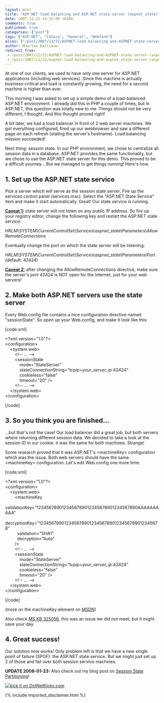 ```yaml
---
layout: post
title: "ASP.NET load balancing and ASP.NET state server (aspnet_state)"
date: 2007-11-22 14:15:00 +0100
comments: true
published: true
categories: ["post"]
tags: ["ASP.NET", "CSharp", "General", "Webfarm"]
alias: ["/post/2007/11/22/ASPNET-load-balancing-and-ASPNET-state-server-(aspnet_state).aspx", "/post/2007/11/22/aspnet-load-balancing-and-aspnet-state-server-(aspnet_state).aspx"]
author: Maarten Balliauw
redirect_from:
 - /post/2007/11/22/ASPNET-load-balancing-and-ASPNET-state-server-(aspnet_state).aspx
 - /post/2007/11/22/aspnet-load-balancing-and-aspnet-state-server-(aspnet_state).aspx
---
```

<p>
At one of our clients, we used to have only one server for ASP.NET applications (including web services). Since this machine is actually business-critical and load is constantly growing, the need for a second machine is higher than ever. 
</p>
<p>
This morning I was asked to set up a simple demo of a load-balanced ASP.NET environment. I already did this in PHP a couple of times, but in ASP.NET, this question was totally new to me. Things should not be very different, I thought. And this thought proved right! 
</p>
<p>
A bit later, we had a load balancer in front of 2 web server machines. We got everything configured, fired up our webbrowser and saw a different page on each refresh (stating the server&#39;s hostname). Load balancing mission succeeded! 
</p>
<p>
Next thing: session state. In our PHP environment, we chose to centralize all session data in a database. ASP.NET provides the same functionality, but we chose to use the ASP.NET state server for this demo. This proved to be a difficult yourney... But we managed to get things running! Here&#39;s how. 
</p>
<h2>1. Set up the ASP.NET state service</h2>
<p>
Pick a server which will serve as the session state server. Fire up the services control panel (services.msc). Select the &quot;ASP.NET State Service&quot; item and make it start automatically. Great! Our state service is running. 
</p>
<p>
<strong><u>Caveat 1:</u></strong> state server will not listen on any public IP address. So fire up your registry editor, change the following key and restart the ASP.NET state service: 
</p>
<p>
<em>HKLM\SYSTEM\CurrentControlSet\Services\aspnet_state\Parameters\AllowRemoteConnections</em> 
</p>
<p>
Eventually change the port on which the state server will be listening: 
</p>
<p>
<em>HKLM\SYSTEM\CurrentControlSet\Services\aspnet_state\Parameters\Port</em> (default: 42424) 
</p>
<p>
<strong><u>Caveat 2:</u></strong> after changing the AllowRemoteConnections directive, make sure the server&#39;s port 42424 is NOT open for the Internet, just for your web servers! 
</p>
<h2>2. Make both ASP.NET servers use the state server</h2>
<p>
Every Web.config file contains a nice configuration directive named &quot;sessionState&quot;. So open up your Web.config, and make it look like this: 
</p>
<p>
[code:xml] 
</p>
<p>
&lt;?xml version=&quot;1.0&quot;?&gt;<br />
&lt;configuration&gt;<br />
&nbsp;&nbsp;&nbsp; &lt;system.web&gt;<br />
&nbsp;&nbsp;&nbsp;&nbsp;&nbsp;&nbsp;&nbsp; &lt;!-- ... --&gt;<br />
&nbsp;&nbsp;&nbsp;&nbsp;&nbsp;&nbsp;&nbsp; &lt;sessionState<br />
&nbsp;&nbsp;&nbsp;&nbsp;&nbsp;&nbsp;&nbsp;&nbsp;&nbsp;&nbsp;&nbsp; mode=&quot;StateServer&quot;<br />
&nbsp;&nbsp;&nbsp;&nbsp;&nbsp;&nbsp;&nbsp;&nbsp;&nbsp;&nbsp;&nbsp; stateConnectionString=&quot;tcpip=<em>your_server_ip</em>:42424&quot;<br />
&nbsp;&nbsp;&nbsp;&nbsp;&nbsp;&nbsp;&nbsp;&nbsp;&nbsp;&nbsp;&nbsp; cookieless=&quot;false&quot;<br />
&nbsp;&nbsp;&nbsp;&nbsp;&nbsp;&nbsp;&nbsp;&nbsp;&nbsp;&nbsp;&nbsp; timeout=&quot;20&quot; /&gt;<br />
&nbsp;&nbsp;&nbsp;&nbsp;&nbsp;&nbsp;&nbsp; &lt;!-- ... --&gt;<br />
&nbsp;&nbsp;&nbsp; &lt;/system.web&gt;<br />
&lt;/configuration&gt; 
</p>
<p>
[/code] 
</p>
<h2>3. So you think you are finished...</h2>
<p>
...but that&#39;s not the case! Our load balancer did a great job, but both servers where returning different session data. We decided to take a look at the session ID in our cookie: it was the same for both machines. Strange! 
</p>
<p>
Some research proved that it was ASP.NET&#39;s &lt;machineKey&gt; configuration which was the issue. Both web servers should have the same &lt;machineKey&gt; configuration. Let&#39;s edit Web.config one more time: 
</p>
<p>
[code:xml] 
</p>
<p>
&lt;?xml version=&quot;1.0&quot;?&gt;<br />
&lt;configuration&gt;<br />
&nbsp;&nbsp;&nbsp; &lt;system.web&gt;<br />
&nbsp;&nbsp;&nbsp;&nbsp;&nbsp;&nbsp;&nbsp; &lt;machineKey <br />
&nbsp;&nbsp;&nbsp;&nbsp;&nbsp;&nbsp;&nbsp;&nbsp;&nbsp; validationKey=&quot;1234567890123456789012345678901234567890AAAAAAAAAA&quot;<br />
&nbsp;&nbsp;&nbsp;&nbsp;&nbsp;&nbsp;&nbsp;&nbsp;&nbsp; decryptionKey=&quot;123456789012345678901234567890123456789012345678&quot;<br />
&nbsp;&nbsp;&nbsp;&nbsp;&nbsp;&nbsp;&nbsp;&nbsp;&nbsp; validation=&quot;SHA1&quot;<br />
&nbsp;&nbsp;&nbsp;&nbsp;&nbsp;&nbsp;&nbsp;&nbsp;&nbsp; decryption=&quot;Auto&quot;<br />
&nbsp;&nbsp;&nbsp;&nbsp;&nbsp;&nbsp;&nbsp; /&gt;<br />
&nbsp;&nbsp;&nbsp;&nbsp;&nbsp;&nbsp;&nbsp; &lt;!-- ... --&gt;<br />
&nbsp;&nbsp;&nbsp;&nbsp;&nbsp;&nbsp;&nbsp; &lt;sessionState<br />
&nbsp;&nbsp;&nbsp;&nbsp;&nbsp;&nbsp;&nbsp;&nbsp;&nbsp;&nbsp;&nbsp; mode=&quot;StateServer&quot;<br />
&nbsp;&nbsp;&nbsp;&nbsp;&nbsp;&nbsp;&nbsp;&nbsp;&nbsp;&nbsp;&nbsp; stateConnectionString=&quot;tcpip=<em>your_server_ip</em>:42424&quot;<br />
&nbsp;&nbsp;&nbsp;&nbsp;&nbsp;&nbsp;&nbsp;&nbsp;&nbsp;&nbsp;&nbsp; cookieless=&quot;false&quot;<br />
&nbsp;&nbsp;&nbsp;&nbsp;&nbsp;&nbsp;&nbsp;&nbsp;&nbsp;&nbsp;&nbsp; timeout=&quot;20&quot; /&gt;<br />
&nbsp;&nbsp;&nbsp;&nbsp;&nbsp;&nbsp;&nbsp; &lt;!-- ... --&gt;<br />
&nbsp;&nbsp;&nbsp; &lt;/system.web&gt;<br />
&lt;/configuration&gt; 
</p>
<p>
[/code] 
</p>
<p>
(more on the machineKey element on <a href="http://msdn2.microsoft.com/en-us/library/w8h3skw9.aspx" target="_blank">MSDN</a>) 
</p>
<p>
Also check <a href="http://support.microsoft.com/kb/325056" target="_blank">MS KB 325056</a>, this was an issue we did not meet, but it might save your day. 
</p>
<h2>4. Great success!</h2>
<p>
Our solution now works! Only problem left is that we have a new single point of failure (SPOF): the ASP.NET state service. But we might just set up 2 of those and fail over both session service machines. 
</p>
<p>
<strong>UPDATE 2008-01-23:</strong> Also check out my blog post on <a href="/post/2008/01/ASPNET-Session-State-Partitioning.aspx">Session State Partitioning</a>! 
</p>
<p>
<a href="http://www.dotnetkicks.com/kick/?url=/post/2007/11/ASPNET-load-balancing-and-ASPNET-state-server-(aspnet_state).aspx&amp;title=ASP.NET load balancing and ASP.NET state server (aspnet_state)">
                    <img src="http://www.dotnetkicks.com/Services/Images/KickItImageGenerator.ashx?url=/post/2007/11/ASPNET-load-balancing-and-ASPNET-state-server-(aspnet_state).aspx" border="0" alt="kick it on DotNetKicks.com" />
                  </a>
</p>

{% include imported_disclaimer.html %}
